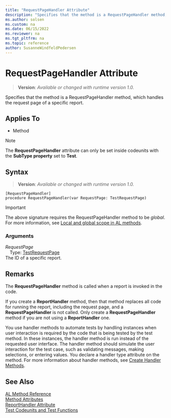 ```yaml
---
title: "RequestPageHandler Attribute"
description: "Specifies that the method is a RequestPageHandler method, which handles the request page of a specific report."
ms.author: solsen
ms.custom: na
ms.date: 06/15/2022
ms.reviewer: na
ms.tgt_pltfrm: na
ms.topic: reference
author: SusanneWindfeldPedersen
---
```

[//]: # (START>DO_NOT_EDIT)
[//]: # (IMPORTANT:Do not edit any of the content between here and the END>DO_NOT_EDIT.)
[//]: # (Any modifications should be made in the .xml files in the ModernDev repo.)

# RequestPageHandler Attribute
> **Version**: _Available or changed with runtime version 1.0._

Specifies that the method is a RequestPageHandler method, which handles the request page of a specific report.


## Applies To

- Method

> [!NOTE]
> The **RequestPageHandler** attribute can only be set inside codeunits with the **SubType property** set to **Test**.

## Syntax


> **Version**: _Available or changed with runtime version 1.0._
```AL
[RequestPageHandler]
procedure RequestPageHandler(var RequestPage: TestRequestPage)
```
> [!IMPORTANT]
> The above signature requires the RequestPageHandler method to be *global*. For more information, see [Local and global scope in AL methods](../devenv-al-methods.md%23local-and-global-scope).

### Arguments
*RequestPage*  
&emsp;Type: [TestRequestPage](../methods-auto/testrequestpage/testrequestpage-data-type.md)  
The ID of a specific report.  

[//]: # (IMPORTANT: END>DO_NOT_EDIT)

## Remarks

The **RequestPageHandler** method is called when a report is invoked in the code. 

If you create a **ReportHandler** method, then that method replaces all code for running the report, including the request page, and a **RequestPageHandler** is not called. Only create a **RequestPageHandler** method if you are not using a **ReportHandler** one. 

You use handler methods to automate tests by handling instances when user interaction is required by the code that is being tested by the test method. In these instances, the handler method is run instead of the requested user interface. The handler method should simulate the user interaction for the test case, such as validating messages, making selections, or entering values. You declare a handler type attribute on the method. For more information about handler methods, see [Create Handler Methods](../devenv-creating-handler-methods.md).

## See Also

[AL Method Reference](../methods-auto/library.md)  
[Method Attributes](devenv-method-attributes.md)  
[ReportHandler Attribute](devenv-reporthandler-attribute.md)  
[Test Codeunits and Test Functions](../devenv-test-codeunits-and-test-methods.md)